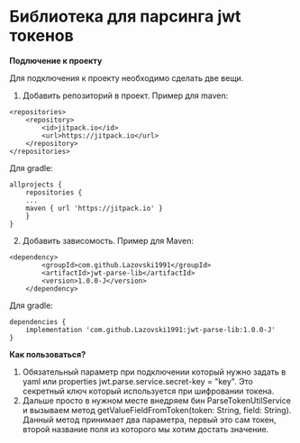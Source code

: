 # **Библиотека для парсинга jwt токенов**

**Подлючение к проекту**

Для подключения к проекту необходимо сделать две вещи.
1. Добавить репозиторий в проект. Пример для maven:
```
<repositories>
	<repository>
	    <id>jitpack.io</id>
	    <url>https://jitpack.io</url>
	</repository>
</repositories>
```
Для gradle:
```
allprojects {
	repositories {
	...
	maven { url 'https://jitpack.io' }
	}
}
```
2. Добавить зависомость. Пример для Maven:
```
<dependency>
	    <groupId>com.github.Lazovski1991</groupId>
	    <artifactId>jwt-parse-lib</artifactId>
	    <version>1.0.0-J</version>
	</dependency>
```
Для gradle:
```
dependencies {
	implementation 'com.github.Lazovski1991:jwt-parse-lib:1.0.0-J'
}
```

**Как пользоваться?**

1. Обязательный параметр при подключении который нужно задать в yaml или properties jwt.parse.service.secret-key = "key". Это секретный ключ который используется при шифровании токена. 
2. Дальше просто в нужном месте внедряем бин ParseTokenUtilService и вызываем метод getValueFieldFromToken(token: String, field: String). Данный метод принимает два параметра, первый это сам токен, второй название поля из которого мы хотим достать значение.



